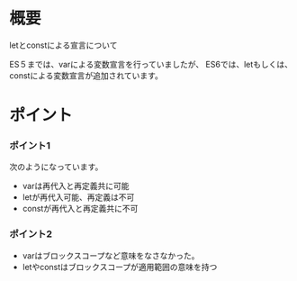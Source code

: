 # 概要
letとconstによる宣言について

ES５までは、varによる変数宣言を行っていましたが、
ES6では、letもしくは、constによる変数宣言が追加されています。


# ポイント
### ポイント1
次のようになっています。
- varは再代入と再定義共に可能
- letが再代入可能、再定義は不可
- constが再代入と再定義共に不可

### ポイント2
- varはブロックスコープなど意味をなさなかった。
- letやconstはブロックスコープが適用範囲の意味を持つ
